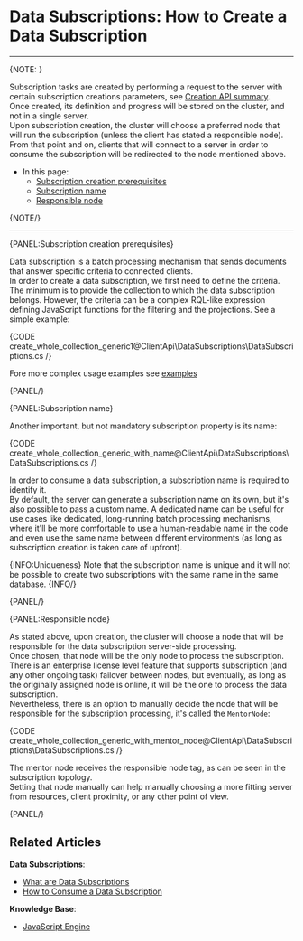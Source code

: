 # Data Subscriptions: How to Create a Data Subscription

---

{NOTE: }

Subscription tasks are created by performing a request to the server with certain subscription creations parameters, see [Creation API summary](../../../client-api/data-subscriptions/creation/api-overview#subscription-creation).  
Once created, its definition and progress will be stored on the cluster, and not in a single server.  
Upon subscription creation, the cluster will choose a preferred node that will run the subscription (unless the client has stated a responsible node).  
From that point and on, clients that will connect to a server in order to consume the subscription will be redirected to the node mentioned above.  

* In this page:  
   * [Subscription creation prerequisites](../../../client-api/data-subscriptions/creation/how-to-create-data-subscription#subscription-creation-prerequisites)   
   * [Subscription name](../../../client-api/data-subscriptions/creation/how-to-create-data-subscription#subscription-name)  
   * [Responsible node](../../../client-api/data-subscriptions/creation/how-to-create-data-subscription#responsible-node)  

{NOTE/}

---

{PANEL:Subscription creation prerequisites}

Data subscription is a batch processing mechanism that sends documents that answer specific criteria to connected clients.  
In order to create a data subscription, we first need to define the criteria. The minimum is to provide the collection to which the data subscription belongs.
However, the criteria can be a complex RQL-like expression defining JavaScript functions for the filtering and the projections. See a simple example:

{CODE create_whole_collection_generic1@ClientApi\DataSubscriptions\DataSubscriptions.cs /}

Fore more complex usage examples see [examples](../../../client-api/data-subscriptions/creation/examples)  

{PANEL/}

{PANEL:Subscription name}

Another important, but not mandatory subscription property is its name: 

{CODE create_whole_collection_generic_with_name@ClientApi\DataSubscriptions\DataSubscriptions.cs /}

In order to consume a data subscription, a subscription name is required to identify it.  
By default, the server can generate a subscription name on its own, but it's also possible to pass a custom name. 
A dedicated name can be useful for use cases like dedicated, long-running batch processing mechanisms, where it'll be more comfortable to use a human-readable
name in the code and even use the same name between different environments (as long as subscription creation is taken care of upfront).

{INFO:Uniqueness}
Note that the subscription name is unique and it will not be possible to create two subscriptions with the same name in the same database.
{INFO/}

{PANEL/}

{PANEL:Responsible node}

As stated above, upon creation, the cluster will choose a node that will be responsible for the data subscription server-side processing.  
Once chosen, that node will be the only node to process the subscription. There is an enterprise license level feature 
that supports subscription (and any other ongoing task) 
failover between nodes, but eventually, as long as the originally assigned node is online, it will be the one to process the data subscription.  
Nevertheless, there is an option to manually decide the node that will be responsible for the subscription processing, it's called the `MentorNode`:

{CODE create_whole_collection_generic_with_mentor_node@ClientApi\DataSubscriptions\DataSubscriptions.cs /}

The mentor node receives the responsible node tag, as can be seen in the subscription topology.  
Setting that node manually can help manually choosing a more fitting server from resources, client proximity, or any other point of view.

{PANEL/}

## Related Articles

**Data Subscriptions**:

- [What are Data Subscriptions](../../../client-api/data-subscriptions/what-are-data-subscriptions)
- [How to Consume a Data Subscription](../../../client-api/data-subscriptions/consumption/how-to-consume-data-subscription)

**Knowledge Base**:

- [JavaScript Engine](../../../server/kb/javascript-engine)
